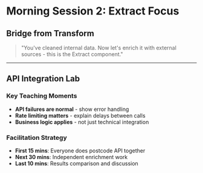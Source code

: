 # Morning Session 2: Extract Focus

## Bridge from Transform

> "You've cleaned internal data. Now let's enrich it with external sources - this is the Extract component."

---

## API Integration Lab

### Key Teaching Moments

- **API failures are normal** - show error handling
- **Rate limiting matters** - explain delays between calls
- **Business logic applies** - not just technical integration

### Facilitation Strategy

- **First 15 mins**: Everyone does postcode API together
- **Next 30 mins**: Independent enrichment work
- **Last 10 mins**: Results comparison and discussion
